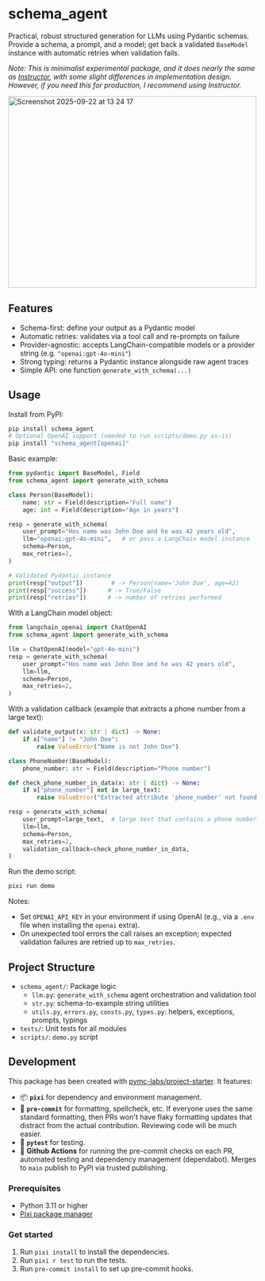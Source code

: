 # schema_agent

Practical, robust structured generation for LLMs using Pydantic schemas. Provide a schema, a prompt, and a model; get back a validated `BaseModel` instance with automatic retries when validation fails.

*Note: This is minimalist experimental package, and it does nearly the same as [Instructor](https://github.com/567-labs/instructor), with some slight differences in implementation design. However, if you need this for production, I recommend using Instructor.*

<img width="500" height="385" alt="Screenshot 2025-09-22 at 13 24 17" src="https://github.com/user-attachments/assets/c4d417a9-3d2a-4743-a76b-f1bbb7f5671b" />


## Features


- Schema-first: define your output as a Pydantic model
- Automatic retries: validates via a tool call and re-prompts on failure
- Provider-agnostic: accepts LangChain-compatible models or a provider string (e.g. `"openai:gpt-4o-mini"`)
- Strong typing: returns a Pydantic instance alongside raw agent traces
- Simple API: one function `generate_with_schema(...)`

## Usage

Install from PyPI:

```bash
pip install schema_agent
# Optional OpenAI support (needed to run scripts/demo.py as-is)
pip install "schema_agent[openai]"
```

Basic example:

```python
from pydantic import BaseModel, Field
from schema_agent import generate_with_schema

class Person(BaseModel):
    name: str = Field(description="Full name")
    age: int = Field(description="Age in years")

resp = generate_with_schema(
    user_prompt="Hos name was John Doe and he was 42 years old",
    llm="openai:gpt-4o-mini",   # or pass a LangChain model instance
    schema=Person,
    max_retries=2,
)

# Validated Pydantic instance
print(resp["output"])        # -> Person(name='John Doe', age=42)
print(resp["success"])      # -> True/False
print(resp["retries"])      # -> number of retries performed
```

With a LangChain model object:

```python
from langchain_openai import ChatOpenAI
from schema_agent import generate_with_schema

llm = ChatOpenAI(model="gpt-4o-mini")
resp = generate_with_schema(
    user_prompt="Hos name was John Doe and he was 42 years old",
    llm=llm,
    schema=Person,
    max_retries=2,
)
```

With a validation callback (example that extracts a phone number from a large text):

```python
def validate_output(x: str | dict) -> None:
    if x["name"] != "John Doe":
        raise ValueError("Name is not John Doe")

class PhoneNumber(BaseModel):
    phone_number: str = Field(description="Phone number")

def check_phone_number_in_data(x: str | dict) -> None:
    if x["phone_number"] not in large_text:
        raise ValueError("Extracted attribute 'phone_number' not found in data")

resp = generate_with_schema(
    user_prompt=large_text,  # large text that contains a phone number
    llm=llm,
    schema=Person,
    max_retries=2,
    validation_callback=check_phone_number_in_data,
)
```

Run the demo script:

```bash
pixi run demo
```

Notes:

- Set `OPENAI_API_KEY` in your environment if using OpenAI (e.g., via a `.env` file when installing the `openai` extra).
- On unexpected tool errors the call raises an exception; expected validation failures are retried up to `max_retries`.

## Project Structure

- `schema_agent/`: Package logic
  - `llm.py`: `generate_with_schema` agent orchestration and validation tool
  - `str.py`: schema-to-example string utilities
  - `utils.py`, `errors.py`, `consts.py`, `types.py`: helpers, exceptions, prompts, typings
- `tests/`: Unit tests for all modules
- `scripts/`: `demo.py` script

## Development

This package has been created with [pymc-labs/project-starter](https://github.com/pymc-labs/project-starter). It features:

- 📦 **`pixi`** for dependency and environment management.
- 🧹 **`pre-commit`** for formatting, spellcheck, etc. If everyone uses the same standard formatting, then PRs won't have flaky formatting updates that distract from the actual contribution. Reviewing code will be much easier.
- 🧪 **`pytest`** for testing.
- 🔄 **Github Actions** for running the pre-commit checks on each PR, automated testing and dependency management (dependabot). Merges to `main` publish to PyPI via trusted publishing.

### Prerequisites

- Python 3.11 or higher
- [Pixi package manager](https://pixi.sh/latest/)

### Get started

1. Run `pixi install` to install the dependencies.
2. Run `pixi r test` to run the tests.
3. Run `pre-commit install` to set up pre-commit hooks.
